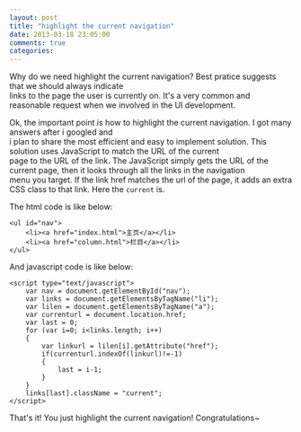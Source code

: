 ```yaml
---
layout: post
title: "highlight the current navigation"
date: 2013-03-18 23:05:00
comments: true
categories: 
---
```


Why do we need highlight the current navigation? Best pratice suggests that we should always indicate   
links to the page the user is currently on. It's a very common and reasonable request when we involved in the UI development.
<!--more-->
Ok, the important point is how to highlight the current navigation. I got many answers after i googled and  
i plan to share the most efficient and easy to implement solution.
This solution uses JavaScript to match the URL of the current  
page to the URL of the link. The JavaScript simply gets the URL of the current page, then it looks through all the links in the navigation  
menu you target. If the link href matches the url of the page, it adds an extra CSS class to that link. Here the `current` is.

The html code is like below:
```
<ul id="nav">
	<li><a href="index.html">主页</a></li>
	<li><a href="column.html">栏目</a></li>
</ul>
```
And javascript code is like below:
```
<script type="text/javascript">
	var nav = document.getElementById("nav");
	var links = document.getElementsByTagName("li");
	var lilen = document.getElementsByTagName("a");
	var currenturl = document.location.href;
	var last = 0;
	for (var i=0; i<links.length; i++)
	{
		var linkurl = lilen[i].getAttribute("href");
		if(currenturl.indexOf(linkurl)!=-1)
		{
			last = i-1;
		}
	}
	links[last].className = "current";
</script>

```
That's it! You just highlight the current navigation! Congratulations~